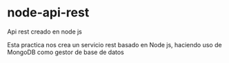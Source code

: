 # node-api-rest
Api rest creado en node js 

Esta practica nos crea un servicio rest basado en Node js, haciendo uso de MongoDB como gestor de base de datos

